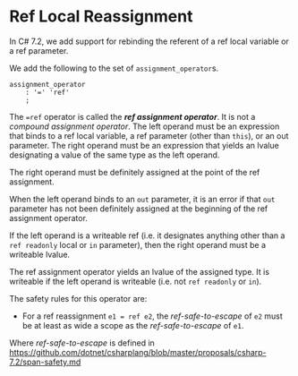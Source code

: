 # Ref Local Reassignment

In C# 7.2, we add support for rebinding the referent of a ref local variable or a ref parameter.

We add the following to the set of `assignment_operator`s.

``` antlr
assignment_operator
    : '=' 'ref'
    ;
```

The `=ref` operator is called the ***ref assignment operator***. It is not a *compound assignment operator*. The left operand must be an expression that binds to a ref local variable, a ref parameter (other than `this`), or an out parameter. The right operand must be an expression that yields an lvalue designating a value of the same type as the left operand.

The right operand must be definitely assigned at the point of the ref assignment.

When the left operand binds to an `out` parameter, it is an error if that `out` parameter has not been definitely assigned at the beginning of the ref assignment operator.

If the left operand is a writeable ref (i.e. it designates anything other than a `ref readonly` local or  `in` parameter), then the right operand must be a writeable lvalue.

The ref assignment operator yields an lvalue of the assigned type. It is writeable if the left operand is writeable (i.e. not `ref readonly` or `in`).

The safety rules for this operator are:

- For a ref reassignment `e1 = ref e2`, the *ref-safe-to-escape* of `e2` must be at least as wide a scope as the *ref-safe-to-escape* of `e1`.

Where *ref-safe-to-escape* is defined in https://github.com/dotnet/csharplang/blob/master/proposals/csharp-7.2/span-safety.md

